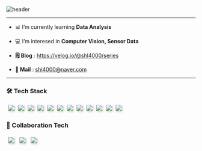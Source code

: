 ![header](https://capsule-render.vercel.app/api?type=Venom&height=200&text=Welcome!%20👋&fontSize=70&animation=fadeIn&color=0:8871e5,100:b678c4&stroke=b678c4)


-------------
- 📊 I’m currently learning **Data Analysis**
- 💻 I’m interesed in **Computer Vision, Sensor Data**

- **🗒️ Blog** : https://velog.io/@shl4000/series
- **💌 Mail** : shl4000@naver.com
--------------


### 🛠️ Tech Stack
<div style="display: flex; flex-wrap: wrap; align-items: center;">
  <img src="https://img.shields.io/badge/Python-3776AB?style=for-the-badge&logo=Python&logoColor=white" style="margin: 5px; box-shadow: 2px 2px 5px rgba(0, 0, 0, 0.2);">
  <img src="https://img.shields.io/badge/PyTorch-EE4C2C?style=for-the-badge&logo=PyTorch&logoColor=white" style="margin: 5px; box-shadow: 2px 2px 5px rgba(0, 0, 0, 0.2);">
  <img src="https://img.shields.io/badge/TensorFlow-FF6F00?style=for-the-badge&logo=TensorFlow&logoColor=white" style="margin: 5px; box-shadow: 2px 2px 5px rgba(0, 0, 0, 0.2);">
  <img src="https://img.shields.io/badge/MATLAB-0076A8?style=for-the-badge&logo=MATLAB&logoColor=white" style="margin: 5px; box-shadow: 2px 2px 5px rgba(0, 0, 0, 0.2);">
  <img src="https://img.shields.io/badge/Tableau-E97627?style=for-the-badge&logo=Tableau&logoColor=white" style="margin: 5px; box-shadow: 2px 2px 5px rgba(0, 0, 0, 0.2);">
  <img src="https://img.shields.io/badge/MySQL-4479A1?style=for-the-badge&logo=MySQL&logoColor=white" style="margin: 5px; box-shadow: 2px 2px 5px rgba(0, 0, 0, 0.2);">
  <img src="https://img.shields.io/badge/R-276DC3?style=for-the-badge&logo=R&logoColor=white" style="margin: 5px; box-shadow: 2px 2px 5px rgba(0, 0, 0, 0.2);">
  <img src="https://img.shields.io/badge/Pandas-150458?style=for-the-badge&logo=Pandas&logoColor=white" style="margin: 5px; box-shadow: 2px 2px 5px rgba(0, 0, 0, 0.2);">
  <img src="https://img.shields.io/badge/NumPy-013243?style=for-the-badge&logo=NumPy&logoColor=white" style="margin: 5px; box-shadow: 2px 2px 5px rgba(0, 0, 0, 0.2);">
  <img src="https://img.shields.io/badge/Jupyter-F37626?style=for-the-badge&logo=Jupyter&logoColor=white" style="margin: 5px; box-shadow: 2px 2px 5px rgba(0, 0, 0, 0.2);">
  <img src="https://img.shields.io/badge/VS%20Code-007ACC?style=for-the-badge&logo=Visual%20Studio%20Code&logoColor=white" style="margin: 5px; box-shadow: 2px 2px 5px rgba(0, 0, 0, 0.2);">
  <img src="https://img.shields.io/badge/Figma-F24E1E?style=for-the-badge&logo=Figma&logoColor=white" style="margin: 5px; box-shadow: 2px 2px 5px rgba(0, 0, 0, 0.2);">
</div>

### 👥 Collaboration Tech
<img src="https://img.shields.io/badge/Notion-000000?style=for-the-badge&logo=Notion&logoColor=white" style="margin: 5px; box-shadow: 2px 2px 5px rgba(0, 0, 0, 0.2);">&nbsp;<img src="https://img.shields.io/badge/Slack-4A154B?style=for-the-badge&logo=Slack&logoColor=white" style="margin: 5px; box-shadow: 2px 2px 5px rgba(0, 0, 0, 0.2);">&nbsp;<img src="https://img.shields.io/badge/Canva-00C4CC?style=for-the-badge&logo=Canva&logoColor=white" style="margin: 5px; box-shadow: 2px 2px 5px rgba(0, 0, 0, 0.2);">
